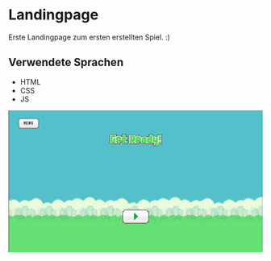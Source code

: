 # Landingpage

Erste Landingpage zum ersten erstellten Spiel. :)

## Verwendete Sprachen
- HTML
- CSS
- JS


![Get Ready!](./img/Flappy-con1.png)